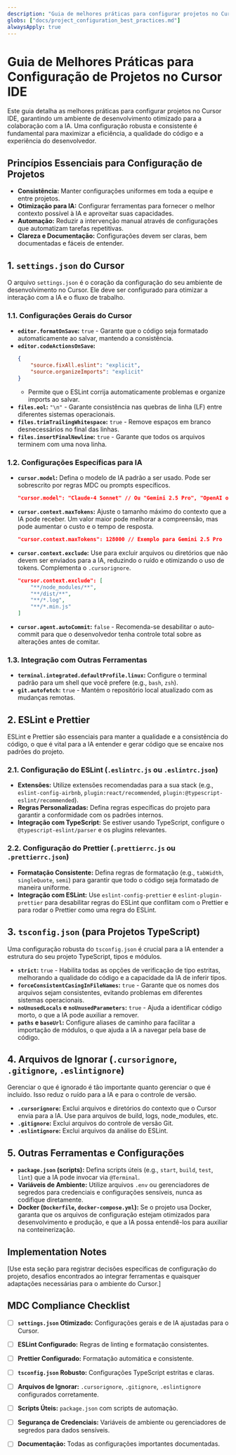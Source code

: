 ```yaml
---
description: "Guia de melhores práticas para configurar projetos no Cursor IDE, incluindo settings.json, ESLint, TypeScript e outras ferramentas, para otimizar o desenvolvimento assistido por IA."
globs: ["docs/project_configuration_best_practices.md"]
alwaysApply: true
---
```


# Guia de Melhores Práticas para Configuração de Projetos no Cursor IDE

Este guia detalha as melhores práticas para configurar projetos no Cursor IDE, garantindo um ambiente de desenvolvimento otimizado para a colaboração com a IA. Uma configuração robusta e consistente é fundamental para maximizar a eficiência, a qualidade do código e a experiência do desenvolvedor.

## Princípios Essenciais para Configuração de Projetos

*   **Consistência:** Manter configurações uniformes em toda a equipe e entre projetos.
*   **Otimização para IA:** Configurar ferramentas para fornecer o melhor contexto possível à IA e aproveitar suas capacidades.
*   **Automação:** Reduzir a intervenção manual através de configurações que automatizam tarefas repetitivas.
*   **Clareza e Documentação:** Configurações devem ser claras, bem documentadas e fáceis de entender.

## 1. `settings.json` do Cursor

O arquivo `settings.json` é o coração da configuração do seu ambiente de desenvolvimento no Cursor. Ele deve ser configurado para otimizar a interação com a IA e o fluxo de trabalho.

### 1.1. Configurações Gerais do Cursor

*   **`editor.formatOnSave`:** `true` - Garante que o código seja formatado automaticamente ao salvar, mantendo a consistência.
*   **`editor.codeActionsOnSave`:**
    ```json
    {
        "source.fixAll.eslint": "explicit",
        "source.organizeImports": "explicit"
    }
    ```
    *   Permite que o ESLint corrija automaticamente problemas e organize imports ao salvar.
*   **`files.eol`:** `"\n"` - Garante consistência nas quebras de linha (LF) entre diferentes sistemas operacionais.
*   **`files.trimTrailingWhitespace`:** `true` - Remove espaços em branco desnecessários no final das linhas.
*   **`files.insertFinalNewline`:** `true` - Garante que todos os arquivos terminem com uma nova linha.

### 1.2. Configurações Específicas para IA

*   **`cursor.model`:** Defina o modelo de IA padrão a ser usado. Pode ser sobrescrito por regras MDC ou prompts específicos.
    ```json
    "cursor.model": "Claude-4 Sonnet" // Ou "Gemini 2.5 Pro", "OpenAI o3"
    ```
*   **`cursor.context.maxTokens`:** Ajuste o tamanho máximo do contexto que a IA pode receber. Um valor maior pode melhorar a compreensão, mas pode aumentar o custo e o tempo de resposta.
    ```json
    "cursor.context.maxTokens": 128000 // Exemplo para Gemini 2.5 Pro
    ```
*   **`cursor.context.exclude`:** Use para excluir arquivos ou diretórios que não devem ser enviados para a IA, reduzindo o ruído e otimizando o uso de tokens. Complementa o `.cursorignore`.
    ```json
    "cursor.context.exclude": [
        "**/node_modules/**",
        "**/dist/**",
        "**/*.log",
        "**/*.min.js"
    ]
    ```
*   **`cursor.agent.autoCommit`:** `false` - Recomenda-se desabilitar o auto-commit para que o desenvolvedor tenha controle total sobre as alterações antes de comitar.

### 1.3. Integração com Outras Ferramentas

*   **`terminal.integrated.defaultProfile.linux`:** Configure o terminal padrão para um shell que você prefere (e.g., `bash`, `zsh`).
*   **`git.autofetch`:** `true` - Mantém o repositório local atualizado com as mudanças remotas.

## 2. ESLint e Prettier

ESLint e Prettier são essenciais para manter a qualidade e a consistência do código, o que é vital para a IA entender e gerar código que se encaixe nos padrões do projeto.

### 2.1. Configuração do ESLint (`.eslintrc.js` ou `.eslintrc.json`)

*   **Extensões:** Utilize extensões recomendadas para a sua stack (e.g., `eslint-config-airbnb`, `plugin:react/recommended`, `plugin:@typescript-eslint/recommended`).
*   **Regras Personalizadas:** Defina regras específicas do projeto para garantir a conformidade com os padrões internos.
*   **Integração com TypeScript:** Se estiver usando TypeScript, configure o `@typescript-eslint/parser` e os plugins relevantes.

### 2.2. Configuração do Prettier (`.prettierrc.js` ou `.prettierrc.json`)

*   **Formatação Consistente:** Defina regras de formatação (e.g., `tabWidth`, `singleQuote`, `semi`) para garantir que todo o código seja formatado de maneira uniforme.
*   **Integração com ESLint:** Use `eslint-config-prettier` e `eslint-plugin-prettier` para desabilitar regras do ESLint que conflitam com o Prettier e para rodar o Prettier como uma regra do ESLint.

## 3. `tsconfig.json` (para Projetos TypeScript)

Uma configuração robusta do `tsconfig.json` é crucial para a IA entender a estrutura do seu projeto TypeScript, tipos e módulos.

*   **`strict`:** `true` - Habilita todas as opções de verificação de tipo estritas, melhorando a qualidade do código e a capacidade da IA de inferir tipos.
*   **`forceConsistentCasingInFileNames`:** `true` - Garante que os nomes dos arquivos sejam consistentes, evitando problemas em diferentes sistemas operacionais.
*   **`noUnusedLocals` e `noUnusedParameters`:** `true` - Ajuda a identificar código morto, o que a IA pode auxiliar a remover.
*   **`paths` e `baseUrl`:** Configure aliases de caminho para facilitar a importação de módulos, o que ajuda a IA a navegar pela base de código.

## 4. Arquivos de Ignorar (`.cursorignore`, `.gitignore`, `.eslintignore`)

Gerenciar o que é ignorado é tão importante quanto gerenciar o que é incluído. Isso reduz o ruído para a IA e para o controle de versão.

*   **`.cursorignore`:** Exclui arquivos e diretórios do contexto que o Cursor envia para a IA. Use para arquivos de build, logs, node_modules, etc.
*   **`.gitignore`:** Exclui arquivos do controle de versão Git.
*   **`.eslintignore`:** Exclui arquivos da análise do ESLint.

## 5. Outras Ferramentas e Configurações

*   **`package.json` (scripts):** Defina scripts úteis (e.g., `start`, `build`, `test`, `lint`) que a IA pode invocar via `@Terminal`.
*   **Variáveis de Ambiente:** Utilize arquivos `.env` ou gerenciadores de segredos para credenciais e configurações sensíveis, nunca as codifique diretamente.
*   **Docker (`Dockerfile`, `docker-compose.yml`):** Se o projeto usa Docker, garanta que os arquivos de configuração estejam otimizados para desenvolvimento e produção, e que a IA possa entendê-los para auxiliar na conteinerização.

## Implementation Notes

[Use esta seção para registrar decisões específicas de configuração do projeto, desafios encontrados ao integrar ferramentas e quaisquer adaptações necessárias para o ambiente do Cursor.]

## MDC Compliance Checklist

- [ ] **`settings.json` Otimizado:** Configurações gerais e de IA ajustadas para o Cursor.
- [ ] **ESLint Configurado:** Regras de linting e formatação consistentes.
- [ ] **Prettier Configurado:** Formatação automática e consistente.
- [ ] **`tsconfig.json` Robusto:** Configurações TypeScript estritas e claras.
- [ ] **Arquivos de Ignorar:** `.cursorignore`, `.gitignore`, `.eslintignore` configurados corretamente.
- [ ] **Scripts Úteis:** `package.json` com scripts de automação.
- [ ] **Segurança de Credenciais:** Variáveis de ambiente ou gerenciadores de segredos para dados sensíveis.
- [ ] **Documentação:** Todas as configurações importantes documentadas.


